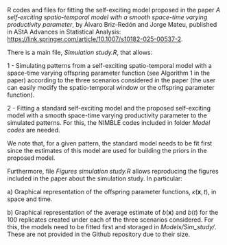 R codes and files for fitting the self-exciting model proposed in the paper *A self-exciting spatio-temporal model with a smooth space-time varying productivity parameter*, by Álvaro Briz-Redón and Jorge Mateu, published in AStA Advances in Statistical Analysis: https://link.springer.com/article/10.1007/s10182-025-00537-2.

There is a main file, *Simulation study.R*, that allows:

1 - Simulating patterns from a self-exciting spatio-temporal model with a space-time varying offspring parameter function (see Algorithm 1 in the paper) according to the three scenarios considered in the paper (the user can easily modify the spatio-temporal window or the offspring parameter function).

2 - Fitting a standard self-exciting model and the proposed self-exciting model with a smooth space-time varying productivity parameter to the simulated patterns. For this, the NIMBLE codes included in folder *Model codes* are needed.

We note that, for a given pattern, the standard model needs to be fit first since the estimates of this model are used for building the priors in the proposed model.

Furthermore, file *Figures simulation study.R* allows reproducing the figures included in the paper about the simulation study. In particular:

a) Graphical representation of the offspring parameter functions, $\kappa(\boldsymbol{x},t)$, in space and time.

b) Graphical representation of the average estimate of $b(\boldsymbol{x})$ and $b(t)$ for the 100 replicates created under each of the three scenarios considered. For this, the models need to be fitted first and storaged in *Models/Sim_study/*. These are not provided in the Github repository due to their size.
